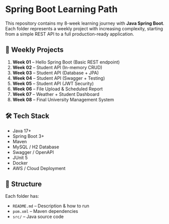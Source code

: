 # Spring Boot Learning Path 

This repository contains my 8-week learning journey with **Java Spring Boot**.  
Each folder represents a weekly project with increasing complexity, starting from a simple REST API to a full production-ready application.

## 📆 Weekly Projects
1. **Week 01** – Hello Spring Boot (Basic REST endpoint)
2. **Week 02** – Student API (In-memory CRUD)
3. **Week 03** – Student API (Database + JPA)
4. **Week 04** – Student API (Swagger + Testing)
5. **Week 05** – Student API (JWT Security)
6. **Week 06** – File Upload & Scheduled Report
7. **Week 07** – Weather + Student Dashboard
8. **Week 08** – Final University Management System

## 🛠 Tech Stack
- Java 17+
- Spring Boot 3+
- Maven
- MySQL / H2 Database
- Swagger / OpenAPI
- JUnit 5
- Docker
- AWS / Cloud Deployment

## 📂 Structure
Each folder has:
- `README.md` – Description & how to run
- `pom.xml` – Maven dependencies
- `src/` – Java source code
